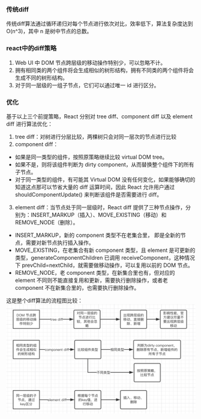 ### 传统diff
传统diff算法通过循环递归对每个节点进行依次对比，效率低下，算法复杂度达到 O(n^3)，其中 n 是树中节点的总数。

### react中的diff策略

1. Web UI 中 DOM 节点跨层级的移动操作特别少，可以忽略不计。
2. 拥有相同类的两个组件将会生成相似的树形结构，拥有不同类的两个组件将会生成不同的树形结构。
3. 对于同一层级的一组子节点，它们可以通过唯一 id 进行区分。

### 优化
基于以上三个前提策略，React 分别对 tree diff、component diff 以及 element diff 进行算法优化：

1. tree diff：对树进行分层比较，两棵树只会对同一层次的节点进行比较
2. component diff：
* 如果是同一类型的组件，按照原策略继续比较 virtual DOM tree。
* 如果不是，则将该组件判断为 dirty component，从而替换整个组件下的所有子节点。
* 对于同一类型的组件，有可能其 Virtual DOM 没有任何变化，如果能够确切的知道这点那可以节省大量的 diff 运算时间，因此 React 允许用户通过 shouldComponentUpdate() 来判断该组件是否需要进行 diff。
3. element diff：当节点处于同一层级时，React diff 提供了三种节点操作，分别为：INSERT_MARKUP（插入）、MOVE_EXISTING（移动）和 REMOVE_NODE（删除）。
* INSERT_MARKUP，新的 component 类型不在老集合里， 即是全新的节点，需要对新节点执行插入操作。
* MOVE_EXISTING，在老集合有新 component 类型，且 element 是可更新的类型，generateComponentChildren 已调用 receiveComponent，这种情况下 prevChild=nextChild，就需要做移动操作，可以复用以前的 DOM 节点。
* REMOVE_NODE，老 component 类型，在新集合里也有，但对应的 element 不同则不能直接复用和更新，需要执行删除操作，或者老 component 不在新集合里的，也需要执行删除操作。

这是整个diff算法的流程图比较：<br/>
![Alt text](https://github.com/ddduanlian/react-redux-study/raw/master/react-diff/diff.png)